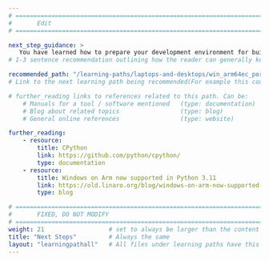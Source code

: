 ```yaml
---
# ================================================================================
#       Edit
# ================================================================================

next_step_guidance: >
   You have learned how to prepare your development environment for building Python applications that use Arm64. You can now use this knowledge to see how to implement the UI-based Python applications and combine them with C++ libraries.
# 1-3 sentence recommendation outlining how the reader can generally keep learning about these topics, and a specific explanation of why the next step is being recommended.

recommended_path: "/learning-paths/laptops-and-desktops/win_arm64ec_porting"
# Link to the next learning path being recommended(For example this could be /learning-paths/servers-and-cloud-computing/mongodb).

# further_reading links to references related to this path. Can be:
    # Manuals for a tool / software mentioned   (type: documentation)
    # Blog about related topics                 (type: blog)
    # General online references                 (type: website) 

further_reading:
    - resource:
        title: CPython
        link: https://github.com/python/cpython/
        type: documentation
    - resource:
        title: Windows on Arm now supported in Python 3.11
        link: https://old.linaro.org/blog/windows-on-arm-now-supported-in-python-3-11-release/
        type: blog    

# ================================================================================
#       FIXED, DO NOT MODIFY
# ================================================================================
weight: 21                  # set to always be larger than the content in this path, and one more than 'review'
title: "Next Steps"         # Always the same
layout: "learningpathall"   # All files under learning paths have this same wrapper
---
```

